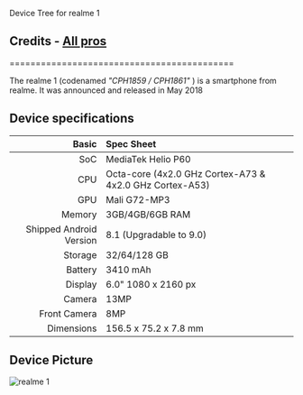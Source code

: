 Device Tree for realme 1

## Credits - [All pros](https://github.com/realme-mt6771-devs)
===========================================

The realme 1 (codenamed _"CPH1859 / CPH1861"_ ) is a smartphone from realme.
It was announced and released in May 2018

## Device specifications

Basic                   | Spec Sheet
-----------------------:|:------------------------- 
SoC                     | MediaTek Helio P60
CPU                     | Octa-core (4x2.0 GHz Cortex-A73 & 4x2.0 GHz Cortex-A53) 
GPU                     | Mali G72-MP3 
Memory                  | 3GB/4GB/6GB RAM
Shipped Android Version | 8.1 (Upgradable to 9.0)
Storage                 | 32/64/128 GB
Battery                 | 3410 mAh 
Display                 | 6.0" 1080 x 2160 px 
Camera                  | 13MP
Front Camera            | 8MP
Dimensions              | 156.5 x 75.2 x 7.8 mm

## Device Picture

![realme 1](https://fdn2.gsmarena.com/vv/pics/oppo/oppo-realme-1-1.jpg "realme 1")
